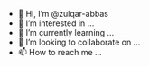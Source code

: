 - 👋 Hi, I’m @zulqar-abbas
- 👀 I’m interested in ...
- 🌱 I’m currently learning ...
- 💞️ I’m looking to collaborate on ...
- 📫 How to reach me ...

<!---
zulqar-abbas/zulqar-abbas is a ✨ special ✨ repository because its `README.md` (this file) appears on your GitHub profile.
You can click the Preview link to take a look at your changes.
--->

